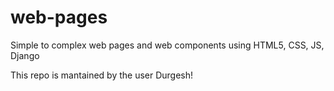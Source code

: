 # web-pages

Simple to complex web pages and web components using HTML5, CSS, JS, Django

This repo is mantained by the user Durgesh!
